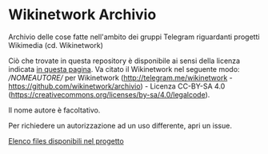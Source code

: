 # Wikinetwork Archivio
Archivio delle cose fatte nell'ambito dei gruppi Telegram riguardanti progetti Wikimedia (cd. Wikinetwork)

Ciò che trovate in questa repository è disponibile ai sensi della licenza indicata [in questa pagina](https://github.com/wikinetwork/archivio/wiki/Licenza). Va citato il Wikinetwork nel seguente modo: _/NOMEAUTORE/_ per Wikinetwork (http://telegram.me/wikinetwork - https://github.com/wikinetwork/archivio) - Licenza CC-BY-SA 4.0 (https://creativecommons.org/licenses/by-sa/4.0/legalcode).

Il nome autore è facoltativo.

Per richiedere un autorizzazione ad un uso differente, apri un issue.

[Elenco files disponibili nel progetto](https://github.com/wikinetwork/archivio/wiki/Files)
